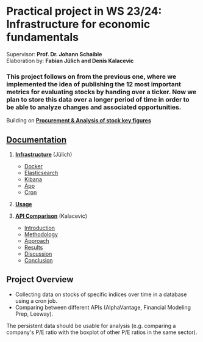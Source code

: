 # Practical project in WS 23/24: Infrastructure for economic fundamentals

Supervisor: __Prof. Dr. Johann Schaible__\
Elaboration by: __Fabian Jülich and Denis Kalacevic__

### This project follows on from the previous one, where we implemented the idea of ​​publishing the 12 most important metrics for evaluating stocks by handing over a ticker. Now we plan to store this data over a longer period of time in order to be able to analyze changes and associated opportunities.

Building on __[Procurement & Analysis of stock key figures](./archive/WI-Projekt_SS23_Juelich_Kalacevic/)__

## [Documentation](./documentation.md)
1. [__Infrastructure__](./documentation.md#infrastructure) (Jülich)
    - [Docker](./documentation.md#docker)
    - [Elasticsearch](./documentation.md#elasticsearch)
    - [Kibana](./documentation.md#kibana)
    - [App](./documentation.md#app-server)
    - [Cron](./documentation.md#cron-client)
2. [__Usage__](./documentation.md#usage)

3. [__API Comparison__](./documentation.md#api-comparison) (Kalacevic)
    - [Introduction](./documentation.md#introduction)
    - [Methodology](./documentation.md#methodology)
    - [Approach](./documentation.md#approach)
    - [Results](./documentation.md#What-do-the-providers-state-on-their-website-about-what-is-being-offered?)
    - [Discussion](./documentation.md#discussion)
    - [Conclusion](./documentation.md#conclusion)

## Project Overview
- Collecting data on stocks of specific indices over time in a database using a cron job.
- Comparing between different APIs (AlphaVantage, Financial Modeling Prep, Leeway).

The persistent data should be usable for analysis (e.g. comparing a company's P/E ratio with the boxplot of other P/E ratios in the same sector).
